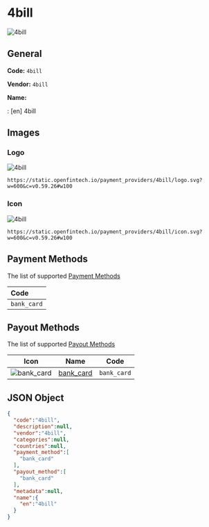 
# 4bill 
![4bill](https://static.openfintech.io/payment_providers/4bill/logo.svg?w=600&c=v0.59.26#w100)  

## General 
 
**Code:** `4bill`  
 
**Vendor:** `4bill`  
 
**Name:**  
 
:	[en] 4bill  

## Images 

### Logo 
 
![4bill](https://static.openfintech.io/payment_providers/4bill/logo.svg?w=600&c=v0.59.26#w100)  

```
https://static.openfintech.io/payment_providers/4bill/logo.svg?w=600&c=v0.59.26#w100
```  

### Icon 
 
![4bill](https://static.openfintech.io/payment_providers/4bill/icon.svg?w=600&c=v0.59.26#w100)  

```
https://static.openfintech.io/payment_providers/4bill/icon.svg?w=600&c=v0.59.26#w100
```  

## Payment Methods 
 
The list of supported  [Payment Methods](#) 

|Code| 
|:---| 
|`bank_card` | 
 

## Payout Methods 
 
The list of supported  [Payout Methods](#) 

|Icon|Name|Code| 
|:---:|:---:|:---:| 
|![bank_card](https://static.openfintech.io/payout_methods/bank_card/icon.png?w=278&c=v0.59.26#w40) |[bank_card](#)|`bank_card` | 
 

## JSON Object 

```json
{
  "code":"4bill",
  "description":null,
  "vendor":"4bill",
  "categories":null,
  "countries":null,
  "payment_method":[
    "bank_card"
  ],
  "payout_method":[
    "bank_card"
  ],
  "metadata":null,
  "name":{
    "en":"4bill"
  }
}
```  
